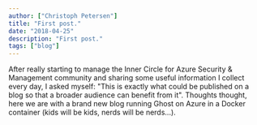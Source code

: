 ```yaml
---
author: ["Christoph Petersen"]
title: "First post."
date: "2018-04-25"
description: "First post."
tags: ["blog"]
---
```


After really starting to manage the Inner Circle for Azure Security & Management community and sharing some useful information I collect every day, I asked myself: "This is exactly what could be published on a blog so that a broader audience can benefit from it". Thoughts thought, here we are with a brand new blog running Ghost on Azure in a Docker container (kids will be kids, nerds will be nerds...).
